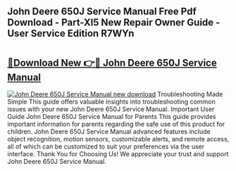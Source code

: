 ## John Deere 650J Service Manual Free Pdf Download - Part-Xl5 New Repair Owner Guide - User Service Edition R7WYn

# <h2><a href="http://bc88840.oget.top/?id=John+Deere+650J+Service+Manual">🔗Download New 👉🔴 John Deere 650J Service Manual</a></h2>

[![John Deere 650J Service Manual new download](https://i.imgur.com/5g1atiW.png)](http://bc88840.oget.top/?id=John+Deere+650J+Service+Manual)
Troubleshooting Made Simple This guide offers valuable insights into troubleshooting common issues with your new John Deere 650J Service Manual. Important User Guide John Deere 650J Service Manual for Parents This guide provides important information for parents regarding the safe use of this product for children. John Deere 650J Service Manual advanced features include object recognition, motion sensors, customizable alerts, and remote access, all of which can be customized to suit your preferences via the user interface. Thank You for Choosing Us! We appreciate your trust and support John Deere 650J Service Manual.
